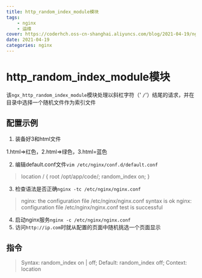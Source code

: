 ```yaml
---
title: http_random_index_module模块
tags: 
    - nginx
    - 运维
cover: https://coderhch.oss-cn-shanghai.aliyuncs.com/blog/2021-04-19/nginx%E6%A8%A1%E5%9D%97%E4%B9%8Bhttp_random_index_module/1.jpg
date: 2021-04-19
categories: nginx
---
```

# http_random_index_module模块

该`ngx_http_random_index_module`模块处理以斜杠字符（' `/`'）结尾的请求，并在目录中选择一个随机文件作为索引文件

##	配置示例

1. 装备好3和html文件

1.html=>红色，2.html=>绿色，3.html=蓝色

2. 编辑default.conf文件`vim /etc/nginx/conf.d/default.conf `

> location / {
>         root   /opt/app/code/;
>         random_index on;
>     }

3. 检查语法是否正确`nginx -tc /etc/nginx/nginx.conf`

> nginx: the configuration file /etc/nginx/nginx.conf syntax is ok
> nginx: configuration file /etc/nginx/nginx.conf test is successful

4. 启动nginx服务`nginx -c /etc/nginx/nginx.conf`
5. 访问`http://ip.com`时就从配置的页面中随机挑选一个页面显示

## 指令

> Syntax:	random_index on | off;
> Default: random_index off;
> Context:	location